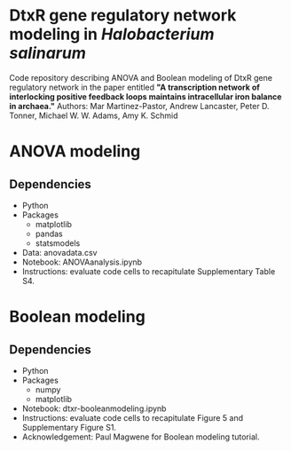 # DtxR gene regulatory network modeling in *Halobacterium salinarum*

Code repository describing ANOVA and Boolean modeling of DtxR gene regulatory network in the paper entitled **"A transcription network of interlocking positive feedback loops maintains intracellular iron balance in archaea."** Authors: Mar Martinez-Pastor, Andrew Lancaster, Peter D. Tonner, Michael W. W. Adams, Amy K. Schmid


# ANOVA modeling
## Dependencies
- Python
- Packages
  - matplotlib
  - pandas
  - statsmodels
- Data: anovadata.csv
- Notebook: ANOVAanalysis.ipynb
- Instructions: evaluate code cells to recapitulate Supplementary Table S4. 

# Boolean modeling
## Dependencies
- Python
- Packages
    - numpy 
    - matplotlib
- Notebook: dtxr-booleanmodeling.ipynb 
- Instructions: evaluate code cells to recapitulate Figure 5 and Supplementary Figure S1.
- Acknowledgement: Paul Magwene for Boolean modeling tutorial.



